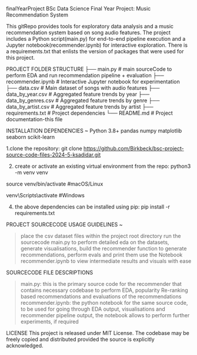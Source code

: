 finalYearProject
BSc Data Science Final Year Project: Music Recommendation System

This gitRepo provides tools for exploratory data analysis and a music recommendation system based on song audio features. 
The project includes a Python script(main.py) for end-to-end pipeline execution and a Jupyter notebook(recommender.ipynb) for interactive exploration.
There is a requirements.txt that enlists the version of packages that were used for this project.


 PROJECT FOLDER STRUCTURE
├── main.py                 # main sourceCode to perform EDA and run recommendation pipeline + evaluation
├── recommender.ipynb       # Interactive Jupyter notebook for experimentation
├── data.csv                # Main dataset of songs with audio features
├── data_by_year.csv        # Aggregated feature trends by year
├── data_by_genres.csv      # Aggregated feature trends by genre
├── data_by_artist.csv      # Aggregated feature trends by artist
├── requirements.txt        # Project dependencies
└── README.md               # Project documentation-this file


INSTALLATION DEPENDENCIES
~
Python 3.8+
pandas
numpy
matplotlib
seaborn
scikit-learn


1.clone the repository:
git clone https://github.com/Birkbeck/bsc-project-source-code-files-2024-5-ksadidar.git


2. create or activate an existing virtual environment from the repo:
python3 -m venv venv

source venv/bin/activate   #macOS/Linux

venv\Scripts\activate      #Windows

4. the above dependencies can be installed using pip:
pip install -r requirements.txt


PROJECT SOURCECODE USAGE GUIDELINES
~
> place the csv dataset files within the project root directory
> run the sourcecode main.py to perform detailed eda on the datasets, generate visualisations, build the recommender function to generate recommendations, perform evals and print them 
> use the Notebook recommender.ipynb to view intermediate results and visuals with ease


SOURCECODE FILE DESCRIPTIONS

> main.py: this is the primary source code for the recommender that contains necessary codebase to perform EDA, popularity Re-ranking based recommendations and evaluations of the recommendations
> recommender.ipynb: the python notebook for the same source code, to be used for going through EDA output, visualisations and recommender pipeline output, the notebook allows to perform further experiments, if required 


LICENSE
This project is released under MIT License.
The codebase may be freely copied and distributed provided the source is explicitly acknowledged.
